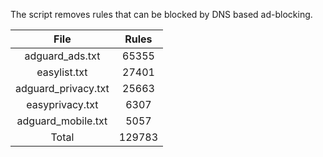 The script removes rules that can be blocked by DNS based ad-blocking.


| File | Rules |
|:----:|:-----:|
| adguard_ads.txt | 65355 |
| easylist.txt | 27401 |
| adguard_privacy.txt | 25663 |
| easyprivacy.txt | 6307 |
| adguard_mobile.txt | 5057 |
| Total | 129783 |